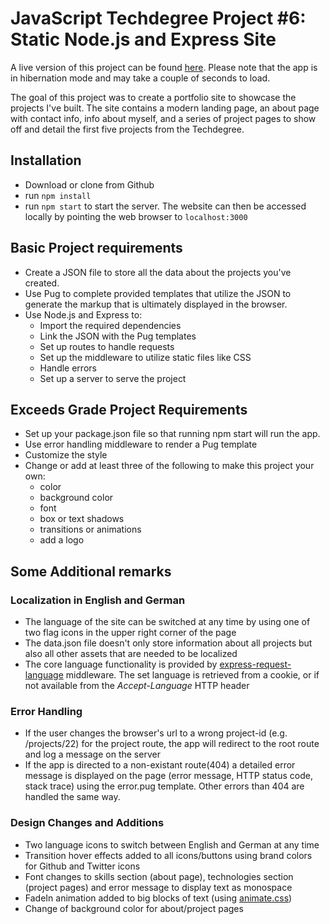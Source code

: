 # JavaScript Techdegree Project #6: Static Node.js and Express Site

A live version of this project can be found [here](). Please note that the app is in hibernation mode and may take a couple of seconds to load.

The goal of this project was to create a portfolio site to showcase the projects I've built.
The site contains a modern landing page, an about page with contact info, info about myself, and a series of project pages to show off and detail the first five projects from the Techdegree.

## Installation

* Download or clone from Github
* run `npm install`
* run `npm start` to start the server. The website can then be accessed locally by pointing the web browser to `localhost:3000`

## Basic Project requirements

* Create a JSON file to store all the data about the projects you've created.
* Use Pug to complete provided templates that utilize the JSON to generate the markup that is ultimately displayed in the browser.
* Use Node.js and Express to:
  * Import the required dependencies
  * Link the JSON with the Pug templates
  * Set up routes to handle requests
  * Set up the middleware to utilize static files like CSS
  * Handle errors
  * Set up a server to serve the project

## Exceeds Grade Project Requirements

* Set up your package.json file so that running npm start will run the app.
* Use error handling middleware to render a Pug template
* Customize the style
* Change or add at least three of the following to make this project your own:
  * color
  * background color
  * font
  * box or text shadows
  * transitions or animations
  * add a logo

## Some Additional remarks

### Localization in English and German

* The language of the site can be switched at any time by using one of two flag icons in the upper right corner of the page
* The data.json file doesn't only store information about all projects but also all other assets that are needed to be localized
* The core language functionality is provided by [express-request-language](https://github.com/tinganho/express-request-language) middleware. The set language is retrieved from a cookie, or if not available from the _Accept-Language_ HTTP header

### Error Handling

* If the user changes the browser's url to a wrong project-id (e.g. /projects/22) for the project route, the app will redirect to the root route and log a message on the server
* If the app is directed to a non-existant route(404) a detailed error message is displayed on the page (error message, HTTP status code, stack trace) using the error.pug template. Other errors than 404 are handled the same way.

### Design Changes and Additions

* Two language icons to switch between English and German at any time
* Transition hover effects added to all icons/buttons using brand colors for Github and Twitter icons
* Font changes to skills section (about page), technologies section (project pages) and error message to display text as monospace
* FadeIn animation added to big blocks of text (using [animate.css](https://github.com/daneden/animate.css))
* Change of background color for about/project pages
